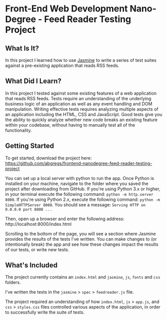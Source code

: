 Front-End Web Development Nano-Degree - Feed Reader Testing Project
================================================================

What Is It?
-----------
In this project I learned how to use [Jasmine](http://jasmine.github.io/) to write a series of test suites against a pre-existing application that reads RSS feeds.


What Did I Learn?
-----------
In this project I tested against some existing features of a web application that reads RSS feeds. Tests require an understanding of the underlying business logic of an application as well as any event handling and DOM manipulation. Writing effective tests requires analyzing multiple aspects of an application including the HTML, CSS and JavaScript. Good tests give you the ability to quickly analyze whether new code breaks an existing feature within your codebase, without having to manually test all of the functionality.

Getting Started
---------------

To get started, download the project here: https://github.com/abgregs/frontend-nanodegree-feed-reader-testing-project

You can set up a local server with python to run the app. Once Python is installed on your machine, navigate to the folder where you saved the project after downloading from GitHub. If you're using Python 3.x or higher, in your terminal execute the following command: `python -m http.server 8000`. If you're using Python 2.x, execute the following command: `python -m SimpleHTTPServer 8000`. You should see a message: `Serving HTTP on 0.0.0.0 port 8000 ...`

Then, open up a browser and enter the following address: http://localhost:8000/index.html

Scrolling to the bottom of the page, you will see a section where Jasmine provides the results of the tests I've written. You can make changes to (or intentionally break) the app and see how these changes impact the results of our tests, or write new tests.

What's Included
----------------

The project currently contains an `index.html` and `jasmine`, `js`, `fonts` and `css` folders.

I've written the tests in the `jasmine` > `spec` > `feedreader.js` file.

The project required an understanding of how `index.html`,  `js` > `app.js`, and `css` > `styles.css` files controlled various aspects of the application, in order to successfully write the suite of tests.
